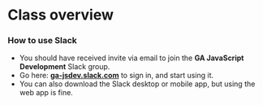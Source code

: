 # Class overview
### How to use Slack
* You should have received invite via email to join the __GA JavaScript Development__ Slack group.
* Go here: __[ga-jsdev.slack.com](https://ga-jsdev.slack.com/)__ to sign in, and start using it.
* You can also download the Slack desktop or mobile app, but using the web app is fine.
